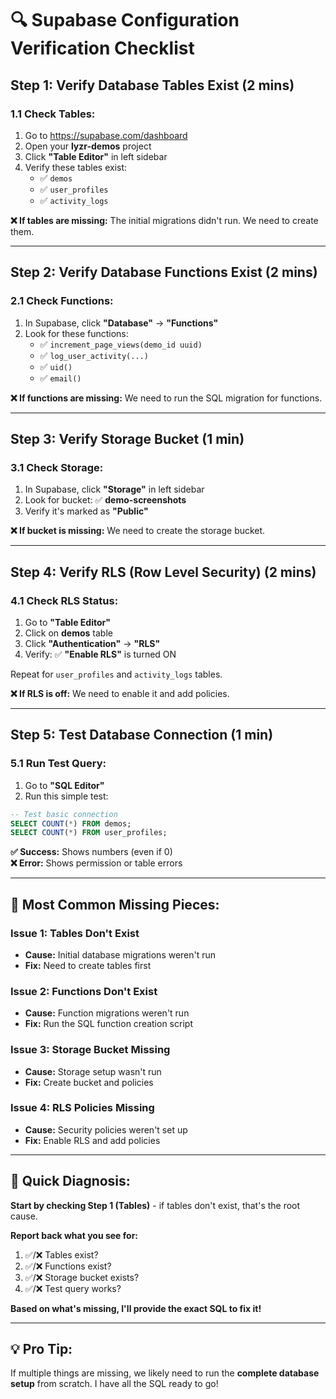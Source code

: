 # 🔍 Supabase Configuration Verification Checklist

## **Step 1: Verify Database Tables Exist** (2 mins)

### **1.1 Check Tables:**
1. Go to https://supabase.com/dashboard
2. Open your **lyzr-demos** project
3. Click **"Table Editor"** in left sidebar
4. Verify these tables exist:
   - ✅ `demos`
   - ✅ `user_profiles` 
   - ✅ `activity_logs`

**❌ If tables are missing:** The initial migrations didn't run. We need to create them.

---

## **Step 2: Verify Database Functions Exist** (2 mins)

### **2.1 Check Functions:**
1. In Supabase, click **"Database"** → **"Functions"**
2. Look for these functions:
   - ✅ `increment_page_views(demo_id uuid)`
   - ✅ `log_user_activity(...)`
   - ✅ `uid()`
   - ✅ `email()`

**❌ If functions are missing:** We need to run the SQL migration for functions.

---

## **Step 3: Verify Storage Bucket** (1 min)

### **3.1 Check Storage:**
1. In Supabase, click **"Storage"** in left sidebar
2. Look for bucket: ✅ **demo-screenshots**
3. Verify it's marked as **"Public"**

**❌ If bucket is missing:** We need to create the storage bucket.

---

## **Step 4: Verify RLS (Row Level Security)** (2 mins)

### **4.1 Check RLS Status:**
1. Go to **"Table Editor"**
2. Click on **demos** table
3. Click **"Authentication"** → **"RLS"**
4. Verify: ✅ **"Enable RLS"** is turned ON

Repeat for `user_profiles` and `activity_logs` tables.

**❌ If RLS is off:** We need to enable it and add policies.

---

## **Step 5: Test Database Connection** (1 min)

### **5.1 Run Test Query:**
1. Go to **"SQL Editor"**
2. Run this simple test:
```sql
-- Test basic connection
SELECT COUNT(*) FROM demos;
SELECT COUNT(*) FROM user_profiles;
```

**✅ Success:** Shows numbers (even if 0)  
**❌ Error:** Shows permission or table errors

---

## **🚨 Most Common Missing Pieces:**

### **Issue 1: Tables Don't Exist**
- **Cause:** Initial database migrations weren't run
- **Fix:** Need to create tables first

### **Issue 2: Functions Don't Exist** 
- **Cause:** Function migrations weren't run
- **Fix:** Run the SQL function creation script

### **Issue 3: Storage Bucket Missing**
- **Cause:** Storage setup wasn't run
- **Fix:** Create bucket and policies

### **Issue 4: RLS Policies Missing**
- **Cause:** Security policies weren't set up
- **Fix:** Enable RLS and add policies

---

## **🎯 Quick Diagnosis:**

**Start by checking Step 1 (Tables)** - if tables don't exist, that's the root cause.

**Report back what you see for:**
1. ✅/❌ Tables exist?
2. ✅/❌ Functions exist? 
3. ✅/❌ Storage bucket exists?
4. ✅/❌ Test query works?

**Based on what's missing, I'll provide the exact SQL to fix it!**

---

## **💡 Pro Tip:**
If multiple things are missing, we likely need to run the **complete database setup** from scratch. I have all the SQL ready to go!